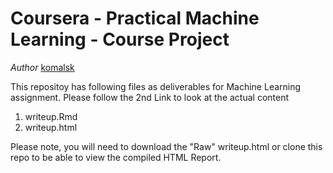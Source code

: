 Coursera - Practical Machine Learning - Course Project
==========================================

*Author* [komalsk](https://github.com/komalsk)

This repositoy has following files as deliverables for Machine Learning assignment. Please follow the 2nd Link to
look at the actual content
1. writeup.Rmd
2. writeup.html

Please note, you will need to download the "Raw" writeup.html or clone this repo to be able to view the compiled HTML Report.












